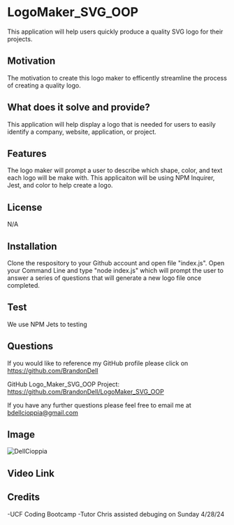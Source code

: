 # LogoMaker_SVG_OOP
This application will help users quickly produce a quality SVG logo for their projects. 
 
## Motivation
The motivation to create this logo maker to efficently streamline the process of creating a quality logo.  

## What does it solve and provide?
This application will help display a logo that is needed for users to easily identify a company, website, application, or project. 

## Features
The logo maker will prompt a user to describe which shape, color, and text each logo will be make with. This applicaiton will be using NPM Inquirer, Jest, and color to help create a logo. 

## License
N/A

## Installation 
Clone the respository to your Github account and open file "index.js". Open your Command Line and type "node index.js" which will prompt the user to answer a series of questions that will generate a new logo file once completed. 
            
## Test 
We use NPM Jets to testing 
    
## Questions
    
If you would like to reference my GitHub profile please click on https://github.com/BrandonDell

GitHub Logo_Maker_SVG_OOP Project: https://github.com/BrandonDell/LogoMaker_SVG_OOP
    
If you have any further questions please feel free to email me at bdellcioppia@gmail.com

## Image
![DellCioppia]()

## Video Link


## Credits
-UCF Coding Bootcamp
-Tutor Chris assisted debuging on Sunday 4/28/24